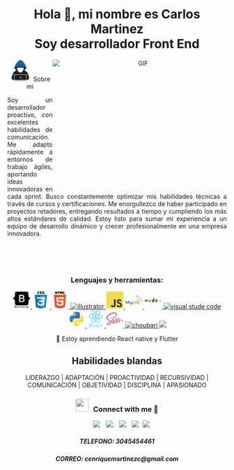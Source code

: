 <div align="center"> 
  <h1>Hola 👋, mi nombre es Carlos Martinez <br/>
      Soy desarrollador Front End </h1>
<div>
  <a target="_blank" align="center">
  <img align="right" top="500" height="300" width="400" alt="GIF"       
   src="https://media.giphy.com/media/SWoSkN6DxTszqIKEqv/giphy.gif">
  </a>
  <picture><img src = "https://github.com/0xAbdulKhalid/0xAbdulKhalid/raw/main/assets/mdImages/about_me.gif" width = 50px>    </picture> Sobre mi  <br/>
  <p align="left" style="text-align:justify;">Soy un desarrollador proactivo, con excelentes habilidades de comunicación. Me adapto rápidamente a entornos de trabajo ágiles, aportando ideas innovadoras en cada sprint. Busco constantemente optimizar mis habilidades 	técnicas a través de cursos y certificaciones.
     	Me enorgullezco de haber participado en proyectos retadores, entregando resultados a tiempo y cumpliendo los más altos estándares de calidad. Estoy listo para sumar mi experiencia a un equipo de desarrollo dinámico y crecer         
     	profesionalmente en una empresa innovadora.</p>
  <br/>
  <br/>
<br/>
</div>
<div>
 	<h3 align="center">Lenguajes y herramientas:</h3>
<p align="center"><a href="https://getbootstrap.com" target="_blank" rel="noreferrer">
    <img src="https://raw.githubusercontent.com/devicons/devicon/master/icons/bootstrap/bootstrap-plain-wordmark.svg"
      alt="bootstrap" width="40" height="40" /> </a> <a href="https://www.w3schools.com/css/" target="_blank"
    rel="noreferrer"> <img
      src="https://raw.githubusercontent.com/devicons/devicon/master/icons/css3/css3-original-wordmark.svg" alt="css3"
      width="40" height="40" /> </a> <a href="https://www.w3.org/html/" target="_blank" rel="noreferrer"> <img
      src="https://raw.githubusercontent.com/devicons/devicon/master/icons/html5/html5-original-wordmark.svg"
      alt="html5" width="40" height="40" /> </a> <a href="https://www.adobe.com/in/products/illustrator.html"
    target="_blank" rel="noreferrer"> <img
      src="https://www.vectorlogo.zone/logos/adobe_illustrator/adobe_illustrator-icon.svg" alt="illustrator" width="40"
      height="40" /> </a> <a href="https://developer.mozilla.org/en-US/docs/Web/JavaScript" target="_blank"
    rel="noreferrer"> <img
      src="https://raw.githubusercontent.com/devicons/devicon/master/icons/javascript/javascript-original.svg"
      alt="javascript" width="40" height="40" /> </a> <a href="https://www.mysql.com/" target="_blank" rel="noreferrer"> <img
      src="https://raw.githubusercontent.com/devicons/devicon/master/icons/mysql/mysql-original-wordmark.svg"
      alt="mysql" width="40" height="40" /> </a> </a> <a href="https://nodejs.org" target="_blank" rel="noreferrer"> <img
      src="https://raw.githubusercontent.com/devicons/devicon/master/icons/nodejs/nodejs-original-wordmark.svg"
      alt="nodejs" width="40" height="40" /> </a> <a href="https://code.visualstudio.com/">
	<img alt="visual stude code" src="https://devstickers.com/assets/img/pro/saxu.png" width="40">
  	</a> 
	<a href="https://www.python.org" target="_blank" rel="noreferrer"> <img
      src="https://raw.githubusercontent.com/devicons/devicon/master/icons/python/python-original.svg" alt="python"
      width="40" height="40" /> </a> <a href="https://reactjs.org/" target="_blank" rel="noreferrer"> <img
      src="https://raw.githubusercontent.com/devicons/devicon/master/icons/react/react-original-wordmark.svg"
      alt="react" width="40" height="40" /> </a> <a href="https://sass-lang.com" target="_blank" rel="noreferrer"> <img
      src="https://raw.githubusercontent.com/devicons/devicon/master/icons/sass/sass-original.svg" alt="sass" width="40"
      height="40" /> </a>  <a href="https://git-scm.com/">
<img alt="choubari" src="https://devstickers.com/assets/img/pro/apiv.png" width="40">
  </a>
<a href="https://tailwindcss.com/"> <img width ='32px' src ='https://raw.githubusercontent.com/rahulbanerjee26/githubAboutMeGenerator/main/icons/tailwind.svg'> </a>
</p> 🌱 Estoy aprendiendo React native y Flutter 
	
 <h2>Habilidades blandas</h2>
LIDERAZGO | ADAPTACIÓN | PROACTIVIDAD | RECURSIVIDAD | COMUNICACIÓN | OBJETIVIDAD | DISCIPLINA | APASIONADO 
</div>

<h3 align="center" > <img src="https://media.giphy.com/media/iY8CRBdQXODJSCERIr/giphy.gif" width="30" height="30" style="margin-right: 10px;">Connect with me 🤝 </h3>

<p align="center"> 
 <div align="center"  class="icons-social" style="margin-left: 10px;">
        <a style="margin-left: 10px;"  target="_blank" href="https://www.linkedin.com/in/carlose-martinez-c/">
			<img src="https://img.icons8.com/doodle/40/000000/linkedin--v2.png"></a>
        <a style="margin-left: 10px;" target="_blank" href=https://github.com/CarlosEmartinezC">
		<img src="https://img.icons8.com/doodle/40/000000/github--v1.png"></a>
		<a style="margin-left: 10px;" target="_blank" href="https://torre.ai/s/IRL1mlLrHF">
				<img src="https://img.icons8.com/external-tal-revivo-color-tal-revivo/40/000000/external-stack-overflow-is-a-question-and-answer-site-for-professional-logo-color-tal-revivo.png"></a>
	   <a style="margin-left: 10px;" target="_blank" href="https://carlos-martinez-wed.vercel.app/">
					<img src="https://img.icons8.com/external-sketchy-juicy-fish/0.6x/external-blog-online-services-sketchy-sketchy-juicy-fish.png"></a>
		<a style="margin-left: 5px;" target="_blank" href="https://drive.google.com/file/d/1khQ6q3hf1vyFNixM4rYbbULpSh7uhCOZ/view?usp=sharing">
					<img src="https://img.icons8.com/plasticine/0.5x/resume.png" ></a>
      </div>
</p>
<h5>TELEFONO: 3045454461</h5>
<h5>CORREO: cenriquemsrtinezc@gmail.com</h5>
